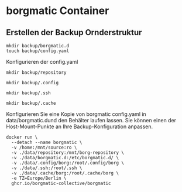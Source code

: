 # borgmatic Container

## Erstellen der Backup Ornderstruktur

```
mkdir backup/borgmatic.d
touch backup/config.yaml
```
Konfigurieren der config.yaml
```
mkdir backup/repository
```
```
mkdir backup/.config
```
```
mkdir backup/.ssh
```
```
mkdir backup/.cache
```

Konfigurieren Sie eine Kopie von borgmatic config.yaml in data/borgmatic.dund den Behälter laufen lassen. Sie können einen der Host-Mount-Punkte an Ihre Backup-Konfiguration anpassen.
```
docker run \
  --detach --name borgmatic \
  -v /home:/mnt/source:ro \
  -v ./data/repository:/mnt/borg-repository \
  -v ./data/borgmatic.d:/etc/borgmatic.d/ \
  -v ./data/.config/borg:/root/.config/borg \
  -v ./data/.ssh:/root/.ssh \
  -v ./data/.cache/borg:/root/.cache/borg \
  -e TZ=Europe/Berlin \
  ghcr.io/borgmatic-collective/borgmatic
```

